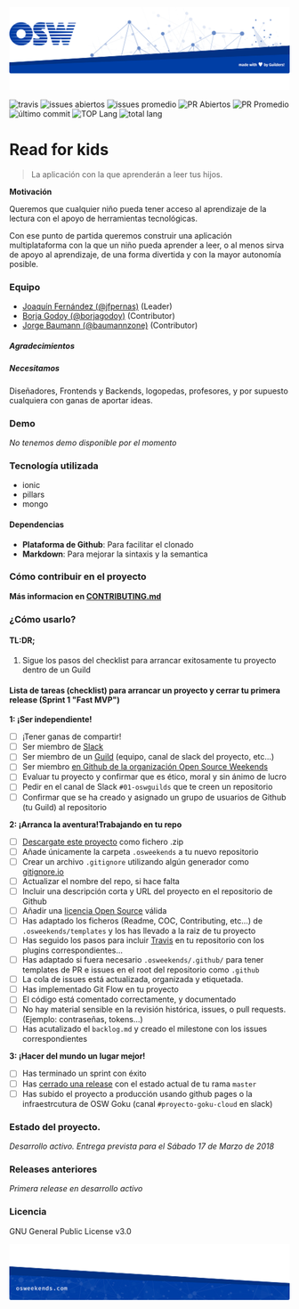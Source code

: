 ![header](docs/img/OSW-project-GitHub-template-header.jpg)




![travis](https://img.shields.io/travis/OSWeekends/agile-project-template.svg)
![issues abiertos](https://img.shields.io/github/issues/OSWeekends/agile-project-template.svg)
![issues promedio](https://img.shields.io/issuestats/i/github/OSWeekends/agile-project-template.svg)
![PR Abiertos](https://img.shields.io/github/issues-pr/OSWeekends/agile-project-template.svg)
![PR Promedio](https://img.shields.io/issuestats/p/github/OSWeekends/agile-project-template.svg)
![último commit](https://img.shields.io/github/last-commit/OSWeekends/agile-project-template/master.svg)
![TOP Lang](https://img.shields.io/github/languages/top/OSWeekends/agile-project-template.svg)
![total lang](https://img.shields.io/github/languages/count/OSWeekends/agile-project-template.svg)

# Read for kids

> La aplicación con la que aprenderán a leer tus hijos.

**Motivación**

Queremos que cualquier niño pueda tener acceso al aprendizaje de la lectura con el apoyo de herramientas tecnológicas.

Con ese punto de partida queremos construir una aplicación multiplataforma con la que un niño pueda aprender a leer, o al menos sirva de apoyo al aprendizaje, de una forma divertida y con la mayor autonomía posible.

### Equipo

 - [ Joaquín Fernández (@jfpernas)](https://github.com/jfpernas) (Leader)
 - [ Borja Godoy (@borjagodoy)](https://github.com/borjagodoy) (Contributor)
 - [ Jorge Baumann (@baumannzone)](https://github.com/baumannzone) (Contributor)

##### Agradecimientos

##### Necesitamos

Diseñadores, Frontends y Backends, logopedas, profesores, y por supuesto cualquiera con ganas de aportar ideas.

### Demo

_No tenemos demo disponible por el momento_

### Tecnología utilizada

- ionic
- pillars
- mongo

#### Dependencias
- **Plataforma de Github**: Para facilitar el clonado
- **Markdown**: Para mejorar la sintaxis y la semantica

### Cómo contribuir en el proyecto

**Más informacion en [CONTRIBUTING.md](CONTRIBUTING.md)**

### ¿Cómo usarlo?

#### TL:DR;

1. Sigue los pasos del checklist para arrancar exitosamente tu proyecto dentro de un Guild

#### Lista de tareas (checklist) para arrancar un proyecto y cerrar tu primera release (Sprint 1 "Fast MVP")

**1: ¡Ser independiente!**
- [ ] ¡Tener ganas de compartir!
- [ ] Ser miembro de [Slack](https://slack.osweekends.com)
- [ ] Ser miembro de un [Guild](https://guilds.osweekends.com) (equipo, canal de slack del proyecto, etc...)
- [ ] Ser miembro [en Github de la organización Open Source Weekends](https://github.com/OSWeekends/Organizacion/issues/1)
- [ ] Evaluar tu proyecto y confirmar que es ético, moral y sin ánimo de lucro
- [ ] Pedir en el canal de Slack `#01-oswguilds` que te creen un repositorio
- [ ] Confirmar que se ha creado y asignado un grupo de usuarios de Github (tu Guild) al repositorio

**2: ¡Arranca la aventura!Trabajando en tu repo**
- [ ] [Descargate este proyecto](https://github.com/OSWeekends/agile-project-template/archive/master.zip) como fichero .zip
- [ ] Añade únicamente la carpeta `.osweekends` a tu nuevo repositorio
- [ ] Crear un archivo `.gitignore` utilizando algún generador como [gitignore.io](https://www.gitignore.io/)
- [ ] Actualizar el nombre del repo, si hace falta
- [ ] Incluir una descripción corta y URL del proyecto en el repositorio de Github
- [ ] Añadir una [licencia Open Source](https://help.github.com/articles/licensing-a-repository/) válida
- [ ] Has adaptado los ficheros (Readme, COC, Contributing, etc...) de `.osweekends/templates` y los has llevado a la raiz de tu proyecto
- [ ] Has seguido los pasos para incluir [Travis](https://travis-ci.org/) en tu repositorio con los plugins correspondientes...
- [ ] Has adaptado si fuera necesario `.osweekends/.github/` para tener templates de PR e issues en el root del repositorio como `.github`
- [ ] La cola de issues está actualizada, organizada y etiquetada.
- [ ] Has implementado Git Flow en tu proyecto
- [ ] El código está comentado correctamente, y documentado
- [ ] No hay material sensible en la revisión histórica, issues, o pull requests. (Ejemplo: contraseñas, tokens...)
- [ ] Has acutalizado el `backlog.md` y creado el milestone con los issues correspondientes

**3: ¡Hacer del mundo un lugar mejor!**

- [ ] Has terminado un sprint con éxito
- [ ] Has [cerrado una release](https://help.github.com/articles/creating-releases/) con el estado actual de tu rama `master`
- [ ] Has subido el proyecto a producción usando github pages o la infraestrcutura de OSW Goku (canal `#proyecto-goku-cloud` en slack)

### Estado del proyecto.

_Desarrollo activo. Entrega prevista para el Sábado 17 de Marzo de 2018_


### Releases anteriores

_Primera release en desarrollo activo_

### Licencia

GNU General Public License v3.0




![footer](docs/img/OSW-project-GitHub-template-footer.jpg)
